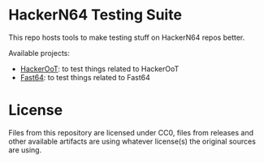 # HackerN64 Testing Suite

This repo hosts tools to make testing stuff on HackerN64 repos better.

Available projects:
- [HackerOoT](./HackerOoT/README.md): to test things related to HackerOoT
- [Fast64](./Fast64/README.md): to test things related to Fast64

# License

Files from this repository are licensed under CC0, files from releases and other available artifacts are using whatever license(s) the original sources are using.
